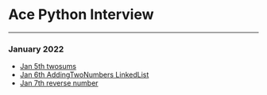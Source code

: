 # Ace Python Interview
********************************************************************************************************************************************************************
### January 2022
- [Jan 5th twosums](https://github.com/XuyingSwift/AcePythonInterview/blob/master/Jan/main.py)
- [Jan 6th AddingTwoNumbers LinkedList](https://github.com/XuyingSwift/AcePythonInterview/blob/master/Jan/Jan6th.py)
- [Jan 7th reverse number](https://github.com/XuyingSwift/AcePythonInterview/blob/master/Jan/Jan7th.py)
    

